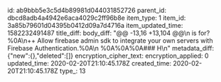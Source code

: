 id: ab9bbb5e3c5d4b89981d044031852726
parent_id: dbcd8adb4a4942e6aca4029c2ff96b8e
item_type: 1
item_id: 3a85b79601d04395b0412d09a7d4716a
item_updated_time: 1582232491487
title_diff: 
body_diff: "@@ -13,16 +13,104 @@\n is for?%0A\n++ Allow firebase admin sdk to  integrate your own servers with Firebase Authentication.%0A\n %0A%0A%0A### H\n"
metadata_diff: {"new":{},"deleted":[]}
encryption_cipher_text: 
encryption_applied: 0
updated_time: 2020-02-20T21:10:45.178Z
created_time: 2020-02-20T21:10:45.178Z
type_: 13